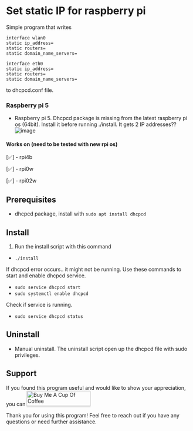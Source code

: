 # Set static IP for raspberry pi

Simple program that writes
```
interface wlan0
static ip_address= 
static routers= 
static domain_name_servers= 

interface eth0
static ip_address= 
static routers= 
static domain_name_servers= 
```
to dhcpcd.conf file.

### Raspberry pi 5
- Raspberry pi 5. Dhcpcd package is missing from the latest raspberry pi os (64bit). Install it before running ./install.
It gets 2 IP addresses?? ![image](https://github.com/heggland/staticip/assets/26274036/dc586404-0367-4047-8e64-3fad31db7ffd)


#### Works on  (need to be tested with new rpi os)
[✅] - rpi4b

[✅] - rpi0w

[✅] - rpi02w 

## Prerequisites
- dhcpcd package, install with `sudo apt install dhcpcd`

## Install

1. Run the install script with this command 
- `./install`

If dhcpcd error occurs.. it might not be running. 
Use these commands to start and enable dhcpcd service.
- `sudo service dhcpcd start`
- `sudo systemctl enable dhcpcd`

Check if service is running.
- `sudo service dhcpcd status`

## Uninstall
- Manual uninstall.
The uninstall script open up the dhcpcd file with sudo privileges. 



## Support

If you found this program useful and would like to show your appreciation, you can <a href="https://www.buymeacoffee.com/heggland" target="_blank"><img src="https://www.buymeacoffee.com/assets/img/custom_images/orange_img.png" alt="Buy Me A Cup Of 		Coffee" style="height: 41px !important;width: 174px !important;box-shadow: 0px 3px 2px 0px rgba(190, 190, 190, 0.5) !important;-webkit-box-shadow: 0px 3px 2px 0px 		rgba(190, 190, 190, 0.5) !important;" ></a>

Thank you for using this program! Feel free to reach out if you have any questions or need further assistance.



